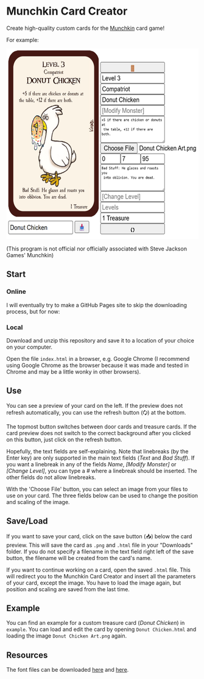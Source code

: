# Munchkin Card Creator

Create high-quality custom cards for the [Munchkin](https://munchkin.game/) card game!

For example:

<img src="https://github.com/NeonCranberries/Munchkin-Card-Creator/blob/main/preview.png" height="500"/>

(This program is not official nor officially associated with Steve Jackson Games' Munchkin)

## Start

### Online

I will eventually try to make a GitHub Pages site to skip the downloading process, but for now:

### Local

Download and unzip this repository and save it to a location of your choice on your computer.

Open the file `index.html` in a browser, e.g. Google Chrome (I recommend using Google Chrome as the browser because it was made and tested in Chrome and may be a little wonky in other browsers).

## Use

You can see a preview of your card on the left. If the preview does not refresh automatically, you can use the refresh button (🗘) at the bottom.

The topmost button switches between door cards and treasure cards. If the card preview does not switch to the correct background after you clicked on this button, just click on the refresh button.

Hopefully, the text fields are self-explaining. Note that linebreaks (by the Enter key) are only supported in the main text fields (*Text* and *Bad Stuff*). If you want a linebreak in any of the fields *Name*, *[Modify Monster]* or *[Change Level]*, you can type a *#* where a linebreak should be inserted. The other fields do not allow linebreaks.

With the 'Choose File' button, you can select an image from your files to use on your card. The three fields below can be used to change the position and scaling of the image.

## Save/Load

If you want to save your card, click on the save button (📥) below the card preview. This will save the card as `.png` and `.html` file in your "Downloads" folder. If you do not specify a filename in the text field right left of the save button, the filename will be created from the card's name.

If you want to continue working on a card, open the saved `.html` file. This will redirect you to the Munchkin Card Creator and insert all the parameters of your card, except the image. You have to load the image again, but position and scaling are saved from the last time.

## Example

You can find an example for a custom treasure card (*Donut Chicken*) in `example`. You can load and edit the card by opening `Donut Chicken.html` and loading the image `Donut Chicken Art.png` again.

## Resources

The font files can be downloaded [here](https://ufonts.com/fonts/quasimodo.html) and [here](https://www.wfonts.com/font/caslon-antique).
